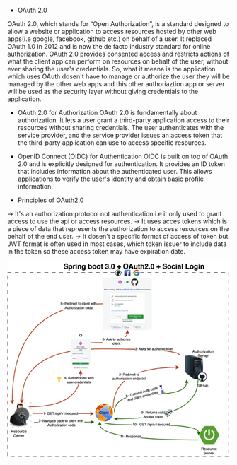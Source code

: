 ﻿* OAuth 2.0

OAuth 2.0, which stands for “Open Authorization”, is a standard designed to allow a website or application to access resources hosted by
other web apps(i.e google, facebook, github etc.) on behalf of a user. It replaced OAuth 1.0 in 2012 and is now the de facto industry
standard for online authorization. OAuth 2.0 provides consented access and restricts actions of what the client app can perform on
resources on behalf of the user, without ever sharing the user's credentials.
So, what it meana is the application which uses OAuth dosen't have to manage or authorize the user they will be managed by the other web apps and 
this other authoriaztion app or server will be used as the security layer without giving credentials to the application.

* OAuth 2.0 for Authorization
OAuth 2.0 is fundamentally about authorization. It lets a user grant a third-party application access to their resources without sharing credentials. The user authenticates with the service provider, and the service provider issues an access token that the third-party application can use to access specific resources.

* OpenID Connect (OIDC) for Authentication
OIDC is built on top of OAuth 2.0 and is explicitly designed for authentication. It provides an ID token that includes information about the authenticated user. This allows applications to verify the user's identity and obtain basic profile information.

* Principles of OAuth2.0

-> It's an authorization protocol not authentication i.e it only used to grant access to use the api or access resources.
-> It uses acces tokens which is a piece of data that represents the authorization to access resources on the behalf of the end user.
-> It dosen't a specific format of access of token but JWT format is often used in most cases, which token issuer to include data in the token so these access token may have expiration date.


 ![OAuth 2.0 request flow diagram](https://github.com/GargSaurab/To-do-List-Project/blob/main/Project%20Image/Bouali%20Ali%20-%20OAuth2%20%26%20Spring%20boot%203%20%26%20Social%20login%20never%20been%20easier%20%5B2WNjmT2z7c4%20-%201079x607%20-%2010m24s%5D.png)

    
